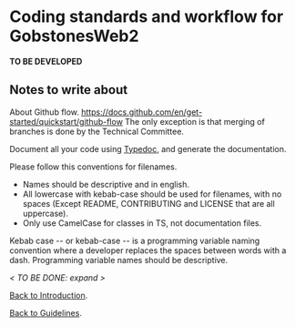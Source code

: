 # Coding standards and workflow for **GobstonesWeb2**

**TO BE DEVELOPED**

## Notes to write about
About Github flow.
https://docs.github.com/en/get-started/quickstart/github-flow
The only exception is that merging of branches is done by the Technical Committee.

Document all your code using [Typedoc](https://typedoc.org/guides/overview/), and generate the documentation.

Please follow this conventions for filenames.
 * Names should be descriptive and in english.
 * All lowercase with kebab-case should be used for filenames, with no spaces 
   (Except README, CONTRIBUTING and LICENSE that are all uppercase).
 * Only use CamelCase for classes in TS, not documentation files.

 Kebab case -- or kebab-case -- is a programming variable naming convention where a developer replaces the spaces between words with a dash.
 Programming variable names should be descriptive.

_< TO BE DONE: expand >_

[Back to Introduction](../introduction.md).

[Back to Guidelines](../../README.md).